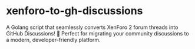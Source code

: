 # xenforo-to-gh-discussions
A Golang script that seamlessly converts XenForo 2 forum threads into GitHub Discussions! 🌟 Perfect for migrating your community discussions to a modern, developer-friendly platform.
